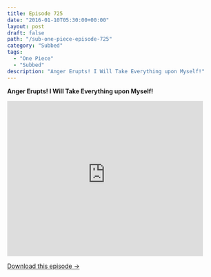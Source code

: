 ```yaml
---
title: Episode 725
date: "2016-01-10T05:30:00+00:00"
layout: post
draft: false
path: "/sub-one-piece-episode-725"
category: "Subbed"
tags:
  - "One Piece"
  - "Subbed"
description: "Anger Erupts! I Will Take Everything upon Myself!"
---
```


**Anger Erupts! I Will Take Everything upon Myself!**

<iframe width="640" height="360" src="https://www.rapidvideo.com/e/G6FRPGLQJG" frameborder="0" marginwidth=0 marginheight=0 scrolling=no allowfullscreen style="max-width:90%;"></iframe>

<a href="http://ouo.io/qs/eCodkFEQ?s=https://www.rapidvideo.com/d/G6FRPGLQJG" class="styled_a">Download this episode →</a>

